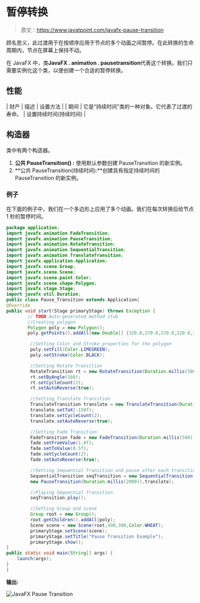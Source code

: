 # 暂停转换

> 原文：<https://www.javatpoint.com/javafx-pause-transition>

顾名思义，此过渡用于在按顺序应用于节点的多个动画之间暂停。在此转换的生命周期内，节点在屏幕上保持不动。

在 JavaFX 中，类**JavaFX . animation . pausetransition**代表这个转换。我们只需要实例化这个类，以便创建一个合适的暂停转换。

## 性能

| 财产 | 描述 | 设置方法 |
| 期间 | 它是“持续时间”类的一种对象。它代表了过渡的寿命。 | 设置持续时间(持续时间) |

## 构造器

类中有两个构造器。

1.  **公共 PauseTransition() :** 使用默认参数创建 PauseTransition 的新实例。
2.  **公共 PauseTransition(持续时间):**创建具有指定持续时间的 PauseTransition 的新实例。

### 例子

在下面的例子中，我们在一个多边形上应用了多个动画。我们在每次转换后给节点 1 秒的暂停时间。

```java
package application;
import javafx.animation.FadeTransition;
import javafx.animation.PauseTransition;
import javafx.animation.RotateTransition;
import javafx.animation.SequentialTransition;
import javafx.animation.TranslateTransition;
import javafx.application.Application;
import javafx.scene.Group;
import javafx.scene.Scene;
import javafx.scene.paint.Color;
import javafx.scene.shape.Polygon;
import javafx.stage.Stage;
import javafx.util.Duration;
public class Pause_Transition extends Application{
@Override
public void start(Stage primaryStage) throws Exception {
		// TODO Auto-generated method stub
		//Creating polygon 
		Polygon poly = new Polygon(); 
		poly.getPoints().addAll(new Double[] {320.0,270.0,270.0,220.0,270.0,270.0,320.0,120.0,370.0,270.0,370.0,220.0});

		 //Setting Color and Stroke properties for the polygon  
		 poly.setFill(Color.LIMEGREEN);
		 poly.setStroke(Color.BLACK);

		 //Setting Rotate Transition 
		 RotateTransition rt = new RotateTransition(Duration.millis(500),poly);
	     rt.setByAngle(180);
	     rt.setCycleCount(2);
	     rt.setAutoReverse(true);

	     //Setting Translate Transition 
	     TranslateTransition translate = new TranslateTransition(Duration.millis(500),poly);
	     translate.setToX(-150f);
	     translate.setCycleCount(2);
	     translate.setAutoReverse(true);

	     //Setting Fade Transition 
	     FadeTransition fade = new FadeTransition(Duration.millis(500),poly);
	     fade.setFromValue(1.0f);
	     fade.setToValue(0.5f);
	     fade.setCycleCount(2);
	     fade.setAutoReverse(true);

	     //Setting Sequential Transition and pause after each transition passed in the list 
	     SequentialTransition seqTransition = new SequentialTransition (fade,new PauseTransition(Duration.millis(2000)),rt,
	     new PauseTransition(Duration.millis(2000)),translate);

	     //Playing Sequential Transition 
	     seqTransition.play();

	     //Setting Group and scene 
	     Group root = new Group();
		 root.getChildren().addAll(poly);
		 Scene scene = new Scene(root,490,300,Color.WHEAT);
		 primaryStage.setScene(scene);
		 primaryStage.setTitle("Pause Transition Example");
		 primaryStage.show();
}
public static void main(String[] args) {
	launch(args);
}
}

```

**输出:**

![JavaFX Pause Transition](../img/7ae5b53935cfaac8c7323f459d2c1661.png)